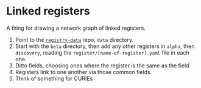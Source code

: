 # Linked registers

A thing for drawing a network graph of linked registers.

1. Point to the [`registry-data`](https://github.com/openregister/registry-data)
   repo, `data` directory.
2. Start with the `beta` directory, then add any other registers in `alpha`,
   then `discovery`, reading the `register/[name-of-register].yaml` file in each
   one.
3. Ditto fields, choosing ones where the register is the same as the field
4. Registers link to one another via those common fields.
5. Think of something for CURIEs
